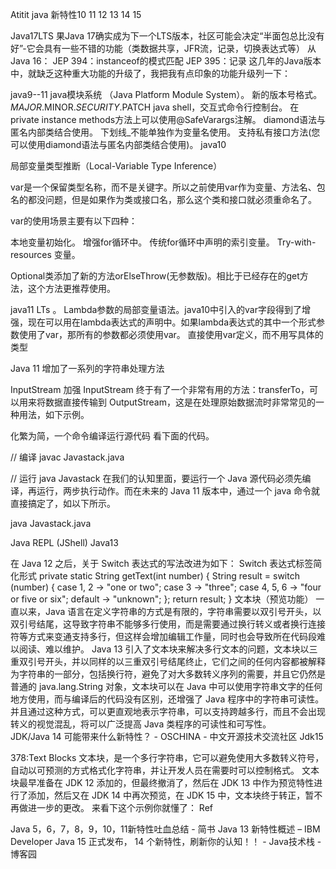 Atitit java 新特性10 11 12 13 14 15

Java17LTS
果Java 17确实成为下一个LTS版本，社区可能会决定“半面包总比没有好”-它会具有一些不错的功能（类数据共享，JFR流，记录，切换表达式等）
从Java 16：
JEP 394：instanceof的模式匹配
JEP 395：记录
这几年的Java版本中，就缺乏这种重大功能的升级了，我把我有点印象的功能升级列一下： 


java9--11
java模块系统 （Java Platform Module System）。
新的版本号格式。$MAJOR.$MINOR.$SECURITY.$PATCH 
java shell，交互式命令行控制台。
在private instance methods方法上可以使用@SafeVarargs注解。
diamond语法与匿名内部类结合使用。
下划线_不能单独作为变量名使用。
支持私有接口方法(您可以使用diamond语法与匿名内部类结合使用)。
 java10

局部变量类型推断（Local-Variable Type Inference）

 var是一个保留类型名称，而不是关键字。所以之前使用var作为变量、方法名、包名的都没问题，但是如果作为类或接口名，那么这个类和接口就必须重命名了。

var的使用场景主要有以下四种：

本地变量初始化。
增强for循环中。
传统for循环中声明的索引变量。
Try-with-resources 变量。​

Optional类添加了新的方法orElseThrow(无参数版)。相比于已经存在的get方法，这个方法更推荐使用。

java11 LTs
 。
Lambda参数的局部变量语法。java10中引入的var字段得到了增强，现在可以用在lambda表达式的声明中。如果lambda表达式的其中一个形式参数使用了var，那所有的参数都必须使用var。
直接使用var定义，而不用写具体的类型

Java 11 增加了一系列的字符串处理方法

InputStream 加强
InputStream 终于有了一个非常有用的方法：transferTo，可以用来将数据直接传输到 OutputStream，这是在处理原始数据流时非常常见的一种用法，如下示例。

化繁为简，一个命令编译运行源代码
看下面的代码。

// 编译
javac Javastack.java

// 运行
java Javastack
在我们的认知里面，要运行一个 Java 源代码必须先编译，再运行，两步执行动作。而在未来的 Java 11 版本中，通过一个 java 命令就直接搞定了，如以下所示。

java Javastack.java

Java REPL (JShell)
Java13

在 Java 12 之后，关于 Switch 表达式的写法改进为如下：
Switch 表达式标签简化形式
private static String getText(int number) {
    String result = switch (number) {
        case 1, 2 -> "one or two";
        case 3 -> "three";
        case 4, 5, 6 -> "four or five or six";
        default -> "unknown";
    };
    return result;
}
文本块（预览功能）
一直以来，Java 语言在定义字符串的方式是有限的，字符串需要以双引号开头，以双引号结尾，这导致字符串不能够多行使用，而是需要通过换行转义或者换行连接符等方式来变通支持多行，但这样会增加编辑工作量，同时也会导致所在代码段难以阅读、难以维护。
Java 13 引入了文本块来解决多行文本的问题，文本块以三重双引号开头，并以同样的以三重双引号结尾终止，它们之间的任何内容都被解释为字符串的一部分，包括换行符，避免了对大多数转义序列的需要，并且它仍然是普通的 java.lang.String 对象，文本块可以在 Java 中可以使用字符串文字的任何地方使用，而与编译后的代码没有区别，还增强了 Java 程序中的字符串可读性。并且通过这种方式，可以更直观地表示字符串，可以支持跨越多行，而且不会出现转义的视觉混乱，将可以广泛提高 Java 类程序的可读性和可写性。
JDK/Java 14 可能带来什么新特性？ - OSCHINA - 中文开源技术交流社区
Jdk15

378:Text Blocks
文本块，是一个多行字符串，它可以避免使用大多数转义符号，自动以可预测的方式格式化字符串，并让开发人员在需要时可以控制格式。
文本块最早准备在 JDK 12 添加的，但最终撤消了，然后在 JDK 13 中作为预览特性进行了添加，然后又在 JDK 14 中再次预览，在 JDK 15 中，文本块终于转正，暂不再做进一步的更改。
来看下这个示例你就懂了：
Ref

Java 5，6，7，8，9，10，11新特性吐血总结 - 简书
Java 13 新特性概述 – IBM Developer
Java 15 正式发布， 14 个新特性，刷新你的认知！！ - Java技术栈 - 博客园
